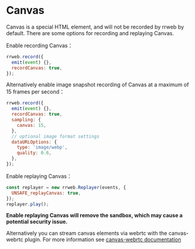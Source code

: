 # Canvas

Canvas is a special HTML element, and will not be recorded by rrweb by default.
There are some options for recording and replaying Canvas.

Enable recording Canvas：

```js
rrweb.record({
  emit(event) {},
  recordCanvas: true,
});
```

Alternatively enable image snapshot recording of Canvas at a maximum of 15 frames per second：

```js
rrweb.record({
  emit(event) {},
  recordCanvas: true,
  sampling: {
    canvas: 15,
  },
  // optional image format settings
  dataURLOptions: {
    type: 'image/webp',
    quality: 0.6,
  },
});
```

Enable replaying Canvas：

```js
const replayer = new rrweb.Replayer(events, {
  UNSAFE_replayCanvas: true,
});
replayer.play();
```

**Enable replaying Canvas will remove the sandbox, which may cause a potential security issue.**

Alternatively you can stream canvas elements via webrtc with the canvas-webrtc plugin.
For more information see [canvas-webrtc documentation](../../packages/rrweb/src/plugins/canvas-webrtc/Readme.md)
